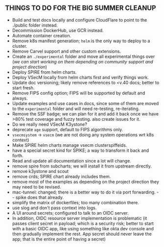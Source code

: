 
## THINGS TO DO FOR THE BIG SUMMER CLEANUP

* Build and test docs locally and configure CloudFlare to point to the ./public folder instead.
* Decommission DockerHub, use GCR instead.
* Automate container creation.
* Remove k8s manifest generation; `helm` is the only way to deploy to a cluster.
* Remove Carvel support and other custom extensions.
* Create an `./experimental` folder and move all experimental things over (*we 
  can start working on them depending on community support and project direction*) 
* Deploy SPIRE from helm charts.
* Deploy VSecM locally from helm charts first and verify things work.
* Update doc versioning; likely remove references to <v.40 docs; better to 
  start fresh.
* Remove FIPS config option; FIPS will be supported by default and always.
* Update examples and use cases in docs, since some of them are moved to the
  `experimental` folder and will need re-testing, re-iterating.
* Remove the SSF badge; we can plan for it and add it back once we have >80% 
  test coverage and fuzzy testing. also create issues for it.
* Do we really need VSecM K3ystone?
* deprecate `age` support, default to FIPS algorithms only.
* `vsecmsystem` -> `vsecm` (we are not doing any system operations wrt k8s context)
* Make SPIRE helm charts manage vsecm clusterspiffeids.
* have a special secret kind for SPIKE; a way to transform it back and forth.
* Read and update all documentation since a lot will change.
* remove spire from subcharts; we will install it from upstream directly.
* remove k3ystone and scout
* remove crds; SPIRE chart already includes them.
* remove most of the examples as depending on the project direction they may need to be revised.
* mac-tunnel: changed; there is a better way to do it via port forwarding. -- spike does that already.
* simplify the matrix of dockerfiles; too many combination there.
* use slog and don't pass context into logs.
* A UI around secrets; configured to talk to an OIDC server.
* In addition, OIDC resource server implementation is problematic (it passes client secret in payload;
  which is a security risk; better to start with a basic OIDC app, like using something like okta dev
  console and then gradually implement the rest. App secret should never leave the app; that is the entire
  point of having a secret)